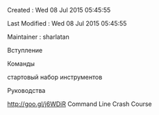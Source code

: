 Created         : Wed 08 Jul 2015 05:45:55

Last Modified : Wed 08 Jul 2015 05:45:55

Maintainer     : sharlatan




Вступление



Команды

стартовый набор инструментов



Руководства


http://goo.gl/j6WDiR Command Line Crash Course



